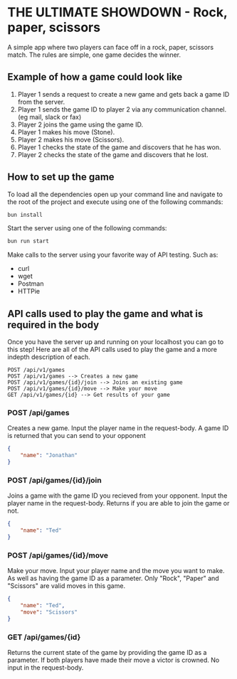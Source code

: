 # THE ULTIMATE SHOWDOWN - Rock, paper, scissors

A simple app where two players can face off in a rock, paper, scissors match.
The rules are simple, one game decides the winner.

## Example of how a game could look like

1. Player 1 sends a request to create a new game and gets back a game ID from the server.
2. Player 1 sends the game ID to player 2 via any communication channel. (eg mail, slack or fax)
3. Player 2 joins the game using the game ID.
4. Player 1 makes his move (Stone).
5. Player 2 makes his move (Scissors).
6. Player 1 checks the state of the game and discovers that he has won.
7. Player 2 checks the state of the game and discovers that he lost.

## How to set up the game

To load all the dependencies open up your command line and navigate to the root of the
project and execute using one of the following commands:

```bash
bun install
```

Start the server using one of the following commands:

```bash
bun run start
```

Make calls to the server using your favorite way of API testing. Such as:

- curl
- wget
- Postman
- HTTPie

## API calls used to play the game and what is required in the body

Once you have the server up and running on your localhost you can go to this step!
Here are all of the API calls used to play the game and a more indepth description of each.

```
POST /api/v1/games
POST /api/v1/games --> Creates a new game
POST /api/v1/games/{id}/join --> Joins an existing game
POST /api/v1/games/{id}/move --> Make your move
GET /api/v1/games/{id} --> Get results of your game
```

### POST /api/games

Creates a new game. Input the player name in the request-body.
A game ID is returned that you can send to your opponent

```json
{
	"name": "Jonathan"
}
```

### POST /api/games/{id}/join

Joins a game with the game ID you recieved from your opponent.
Input the player name in the request-body. Returns if you are able to join the game or not.

```json
{
	"name": "Ted"
}
```

### POST /api/games/{id}/move

Make your move. Input your player name and the move you want to make. As well as having the game ID as a parameter.
Only "Rock", "Paper" and "Scissors" are valid moves in this game.

```json
{
	"name": "Ted",
	"move": "Scissors"
}
```

### GET /api/games/{id}

Returns the current state of the game by providing the game ID as a parameter. If both players have made their move a victor is crowned.
No input in the request-body.
